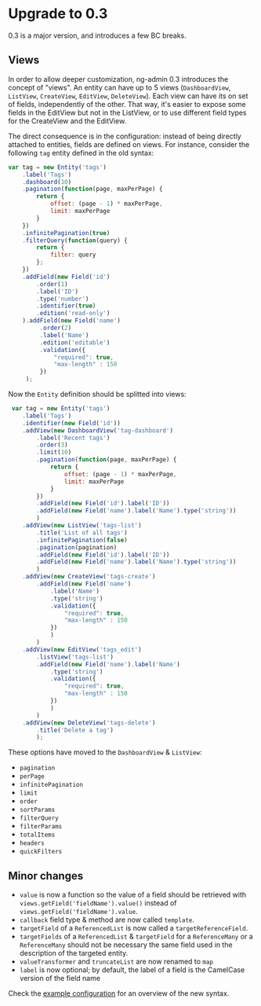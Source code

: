 # Upgrade to 0.3

0.3 is a major version, and introduces a few BC breaks.

## Views

In order to allow deeper customization, ng-admin 0.3 introduces the concept of "views". An entity can have up to 5 views (`DashboardView`, `ListView`, `CreateView`, `EditView`, `DeleteView`). Each view can have its on set of fields, independently of the other. That way, it's easier to expose some fields in the EditView but not in the ListView, or to use different field types for the CreateView and the EditView.

The direct consequence is in the configuration: instead of being directly attached to entities, fields are defined on views. For instance, consider the following `tag` entity defined in the old syntax:

```js
var tag = new Entity('tags')
    .label('Tags')
    .dashboard(10)
    .pagination(function(page, maxPerPage) {
        return {
            offset: (page - 1) * maxPerPage,
            limit: maxPerPage
        }
    })
    .infinitePagination(true)
    .filterQuery(function(query) {
        return {
            filter: query
        };
    })
    .addField(new Field('id')
        .order(1)
        .label('ID')
        .type('number')
        .identifier(true)
        .edition('read-only')
    ).addField(new Field('name')
         .order(2)
         .label('Name')
         .edition('editable')
         .validation({
             "required": true,
             "max-length" : 150
         })
     );
```

Now the `Entity` definition should be splitted into views:

```js
 var tag = new Entity('tags')
    .label('Tags')
    .identifier(new Field('id'))
    .addView(new DashboardView('tag-dashboard')
        .label('Recent tags')
        .order(3)
        .limit(10)
        .pagination(function(page, maxPerPage) {
            return {
                offset: (page - 1) * maxPerPage,
                limit: maxPerPage
            }
        })
        .addField(new Field('id').label('ID'))
        .addField(new Field('name').label('Name').type('string'))
        )
    .addView(new ListView('tags-list')
        .title('List of all tags')
        .infinitePagination(false)
        .pagination(pagination)
        .addField(new Field('id').label('ID'))
        .addField(new Field('name').label('Name').type('string'))
        )
    .addView(new CreateView('tags-create')
        .addField(new Field('name')
            .label('Name')
            .type('string')
            .validation({
                "required": true,
                "max-length" : 150
            })
            )
        )
    .addView(new EditView('tags_edit')
        .listView('tags-list')
        .addField(new Field('name').label('Name')
	        .type('string')
	        .validation({
                "required": true,
                "max-length" : 150
            })
            )
        )
    .addView(new DeleteView('tags-delete')
        .title('Delete a tag')
        );
```

These options have moved to the `DashboardView` & `ListView`:
* `pagination`
* `perPage`
* `infinitePagination`
* `limit`
* `order`
* `sortParams`
* `filterQuery`
* `filterParams`
* `totalItems` 
* `headers`
* `quickFilters`

 ## Minor changes
 
 - `value` is now a function so the value of a field should be retrieved with `views.getField('fieldName').value()` instead of `views.getField('fieldName').value`.
 - `callback` field type & method are now called `template`.
 - `targetField` of a `ReferencedList` is now called a `targetReferenceField`.
 - `targetFields` of a `ReferencedList` & `targetField` for a `ReferenceMany` or a `ReferenceMany` should not be necessary the same field used in the description of the targeted entity.
 - `valueTransformer` and `truncateList` are now renamed to `map`
 - `label` is now optional; by default, the label of a field is the CamelCase version of the field name

Check the [example configuration](src/javascripts/config-dist.js) for an overview of the new syntax.
